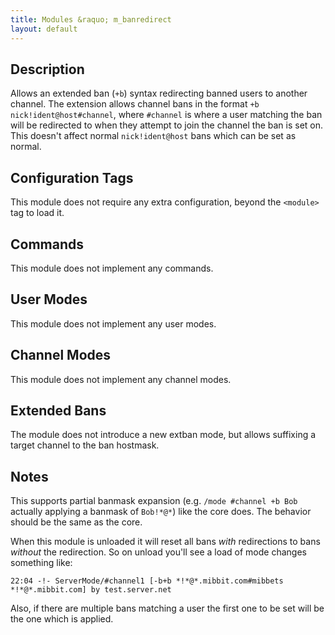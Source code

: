 ```yaml
---
title: Modules &raquo; m_banredirect
layout: default
---
```


## Description	

Allows an extended ban (`+b`) syntax redirecting banned users to another channel. The extension allows channel bans
in the format `+b nick!ident@host#channel`, where `#channel` is where a user matching the ban will be redirected to when
they attempt to join the channel the ban is set on. This doesn't affect normal `nick!ident@host` bans which can
be set as normal. 

## Configuration Tags

This module does not require any extra configuration, beyond the `<module>` tag to load it.

## Commands

This module does not implement any commands.

## User Modes

This module does not implement any user modes.

## Channel Modes

This module does not implement any channel modes.

## Extended Bans

The module does not introduce a new extban mode, but allows suffixing a target channel to the ban hostmask.

## Notes

This supports partial banmask expansion (e.g. `/mode #channel +b Bob` actually applying a banmask of `Bob!*@*`) 
like the core does. The behavior should be the same as the core.

When this module is unloaded it will reset all bans *with* redirections to bans *without* the redirection. So on unload 
you'll see a load of mode changes something like:

`22:04 -!- ServerMode/#channel1 [-b+b *!*@*.mibbit.com#mibbets *!*@*.mibbit.com] by test.server.net`

Also, if there are multiple bans matching a user the first one to be set will be the one which is applied. 
